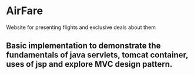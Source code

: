 # AirFare
Website for presenting flights and exclusive deals about them

## Basic implementation to demonstrate the fundamentals of java servlets, tomcat container, uses of jsp and explore MVC design pattern.



